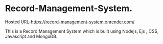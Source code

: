 # Record-Management-System.
Hosted URL-https://record-management-system.onrender.com/

This is a Record Management System which is built using Nodejs, Ejs , CSS, Javascript and MongoDB.


